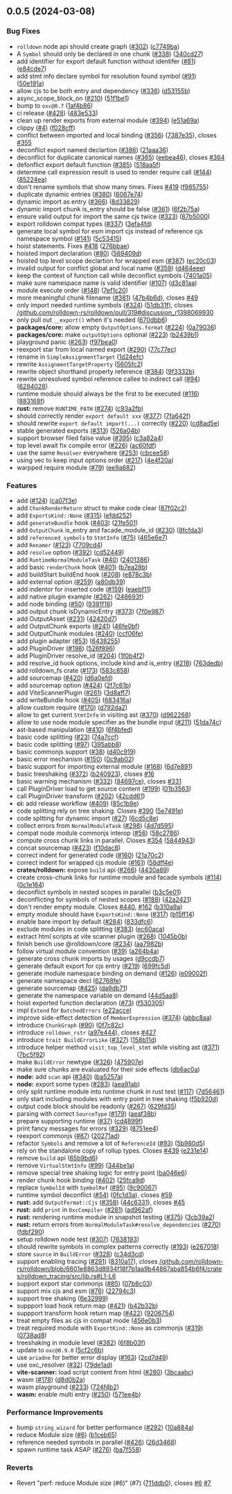 ## 0.0.5 (2024-03-08)


### Bug Fixes

* `rolldown` node api should create graph ([#302](https://github.com/rolldown-rs/rolldown/issues/302)) ([c7749ba](https://github.com/rolldown-rs/rolldown/commit/c7749bacf50ef8a0ef7e068a1a01a790ee56c987))
* A `Symbol` should only be declared in one chunk ([#338](https://github.com/rolldown-rs/rolldown/issues/338)) ([340cd27](https://github.com/rolldown-rs/rolldown/commit/340cd2738605010b8facc0bad64d338d0aa26e8c))
* add identifier for export default function without identifer ([#81](https://github.com/rolldown-rs/rolldown/issues/81)) ([e84cde7](https://github.com/rolldown-rs/rolldown/commit/e84cde7d3baefd590c585ae400c627ab5837a107))
* add stmt info declare symbol for resolution found symbol ([#91](https://github.com/rolldown-rs/rolldown/issues/91)) ([50e191a](https://github.com/rolldown-rs/rolldown/commit/50e191a6e33bb8ef160e0bd53a06b0bee19e4471))
* allow cjs to be both entry and dependency ([#336](https://github.com/rolldown-rs/rolldown/issues/336)) ([d53155b](https://github.com/rolldown-rs/rolldown/commit/d53155b18a258447f352ea7d39264410888b9d9a))
* async_scope_block_on ([#210](https://github.com/rolldown-rs/rolldown/issues/210)) ([51f1be1](https://github.com/rolldown-rs/rolldown/commit/51f1be1c0c9c02c3416f18bbe493f644ccd265fe))
* bump to `oxc@0.7` ([1af4b86](https://github.com/rolldown-rs/rolldown/commit/1af4b8688db9223711ef02ea6440f69ed3564174))
* ci release ([#428](https://github.com/rolldown-rs/rolldown/issues/428)) ([483e533](https://github.com/rolldown-rs/rolldown/commit/483e533b6471b79a7aab08d7a63dfa98079a8013))
* clean up render exports from external module ([#394](https://github.com/rolldown-rs/rolldown/issues/394)) ([e51a69a](https://github.com/rolldown-rs/rolldown/commit/e51a69aec7ae1d599f7a20adc1d325ef6103b752))
* clippy ([#4](https://github.com/rolldown-rs/rolldown/issues/4)) ([f028cff](https://github.com/rolldown-rs/rolldown/commit/f028cffb7f5de19f182127d79684285107b16ff0))
* conflict between imported and local binding ([#356](https://github.com/rolldown-rs/rolldown/issues/356)) ([7387e35](https://github.com/rolldown-rs/rolldown/commit/7387e3586be27bbdd37a470b8e0eca6a6b8ba52b)), closes [#355](https://github.com/rolldown-rs/rolldown/issues/355)
* deconflict export named declartion ([#386](https://github.com/rolldown-rs/rolldown/issues/386)) ([21aaa36](https://github.com/rolldown-rs/rolldown/commit/21aaa360d7f8db566b8d9ab8508a57df30b2340e))
* deconflict for duplicate canonical names ([#365](https://github.com/rolldown-rs/rolldown/issues/365)) ([eebea46](https://github.com/rolldown-rs/rolldown/commit/eebea46c4db084f8ddda99d8998c3bc9024db127)), closes [#364](https://github.com/rolldown-rs/rolldown/issues/364)
* defonflict export default function ([#385](https://github.com/rolldown-rs/rolldown/issues/385)) ([518aa5f](https://github.com/rolldown-rs/rolldown/commit/518aa5fc655508d2653b7fbd0a2f6ef1e266299c))
* determine call expression result is used to render require call ([#144](https://github.com/rolldown-rs/rolldown/issues/144)) ([85224ea](https://github.com/rolldown-rs/rolldown/commit/85224ea21a572a96f510efda667aa2859e61201a))
* don't rename symbols that show many times. Fixes [#419](https://github.com/rolldown-rs/rolldown/issues/419) ([f985755](https://github.com/rolldown-rs/rolldown/commit/f9857554ecce8d7c5ad0b7b41feee6d1a53a5107))
* duplicate dynamic entries ([#380](https://github.com/rolldown-rs/rolldown/issues/380)) ([6067e74](https://github.com/rolldown-rs/rolldown/commit/6067e7472831745701a44337c6ff7ee6fdc0740d))
* dynamic import as entry ([#366](https://github.com/rolldown-rs/rolldown/issues/366)) ([8d33829](https://github.com/rolldown-rs/rolldown/commit/8d33829b92c2356f6fc1643facc6d0f5d703ab0d))
* dynamic import chunk is_entry should be false ([#361](https://github.com/rolldown-rs/rolldown/issues/361)) ([6f2b75a](https://github.com/rolldown-rs/rolldown/commit/6f2b75a996e3f3dcdf4b89d7ea8b80ebae66e826))
* ensure valid output for import the same cjs twice ([#323](https://github.com/rolldown-rs/rolldown/issues/323)) ([87b5000](https://github.com/rolldown-rs/rolldown/commit/87b50002d5d08df990010000304ef5bac7ec04ca))
* export rolldown compat types ([#337](https://github.com/rolldown-rs/rolldown/issues/337)) ([3efa4fd](https://github.com/rolldown-rs/rolldown/commit/3efa4fd8117533879defeca4b5da2fd5a506affb))
* generate local symbol for esm import cjs instead of reference cjs namespace symbol ([#141](https://github.com/rolldown-rs/rolldown/issues/141)) ([5c53415](https://github.com/rolldown-rs/rolldown/commit/5c534155ca9a9963bedd46a202201c2dc844a5bb))
* hoist  statements. Fixes [#418](https://github.com/rolldown-rs/rolldown/issues/418) ([276bbae](https://github.com/rolldown-rs/rolldown/commit/276bbae7130010f34f184dee032c3eae5e42a28b))
* hoisted import declaration ([#80](https://github.com/rolldown-rs/rolldown/issues/80)) ([569409d](https://github.com/rolldown-rs/rolldown/commit/569409d3a15ac5aa39619d119010eff7adc64591))
* hoisted top level scope declartion for wrapped esm ([#387](https://github.com/rolldown-rs/rolldown/issues/387)) ([ec20c03](https://github.com/rolldown-rs/rolldown/commit/ec20c0311a84b0aff7e3e1cc84893f0acc954a84))
* invalid output for conflict global and local name ([#359](https://github.com/rolldown-rs/rolldown/issues/359)) ([d464eee](https://github.com/rolldown-rs/rolldown/commit/d464eeef1b9062effc96d1cce1458fe90c8ea803))
* keep the context of function call while deconflict symbols ([7401a05](https://github.com/rolldown-rs/rolldown/commit/7401a056127646f56a7f85407ce40fad2bbe2c76))
* make sure namespace name is valid identifier ([#107](https://github.com/rolldown-rs/rolldown/issues/107)) ([d3c81aa](https://github.com/rolldown-rs/rolldown/commit/d3c81aa7b6adce7db991475ea29d045cd406d8a7))
* module execute order ([#148](https://github.com/rolldown-rs/rolldown/issues/148)) ([7ef1c20](https://github.com/rolldown-rs/rolldown/commit/7ef1c2037ffb2d3d0ad4aedaf31643d232061e3d))
* more meaningful chunk filename ([#381](https://github.com/rolldown-rs/rolldown/issues/381)) ([47b4b6d](https://github.com/rolldown-rs/rolldown/commit/47b4b6d449d8b77ed34f9c5318172d9f4fb6ae3f)), closes [#49](https://github.com/rolldown-rs/rolldown/issues/49)
* only import needed runtime symbols ([#324](https://github.com/rolldown-rs/rolldown/issues/324)) ([51db31f](https://github.com/rolldown-rs/rolldown/commit/51db31fe90a01519a558f36948ae574171850714)), closes [/github.com/rolldown-rs/rolldown/pull/319#discussion_r1398069930](https://github.com//github.com/rolldown-rs/rolldown/pull/319/issues/discussion_r1398069930)
* only pull out `__export()` when it's needed ([670dbb6](https://github.com/rolldown-rs/rolldown/commit/670dbb6b99776a87d984c837e006b9758f813483))
* **packages/core:** allow empty `OutputOptions.format` ([#224](https://github.com/rolldown-rs/rolldown/issues/224)) ([0a79036](https://github.com/rolldown-rs/rolldown/commit/0a79036e4730c6f9d6e0c2a78fdcca1f66009c83))
* **packages/core:** make `outputOptions` optional ([#223](https://github.com/rolldown-rs/rolldown/issues/223)) ([b2439b1](https://github.com/rolldown-rs/rolldown/commit/b2439b10d4c9217b99ba5912c5508eea9502bda3))
* playground panic ([#263](https://github.com/rolldown-rs/rolldown/issues/263)) ([f97bea0](https://github.com/rolldown-rs/rolldown/commit/f97bea0d062c0fb77a08d0900d5ed5a495658bf6))
* reexport star from local named export ([#290](https://github.com/rolldown-rs/rolldown/issues/290)) ([77c77ec](https://github.com/rolldown-rs/rolldown/commit/77c77ecbd90e55ce772923438a4e64ec65aaa725))
* rename in `SimpleAssignmentTarget` ([1d24efc](https://github.com/rolldown-rs/rolldown/commit/1d24efc36cf6672781d00f5039d06d1ce689f2c1))
* rewrite `AssignmentTargetProperty` ([5605fc2](https://github.com/rolldown-rs/rolldown/commit/5605fc23f73c9fbc38c4ca2daecee38fb36e735c))
* rewrite object shorthand property reference ([#384](https://github.com/rolldown-rs/rolldown/issues/384)) ([9f3332b](https://github.com/rolldown-rs/rolldown/commit/9f3332b5ad8349f3c1220870cd9301184e26a727))
* rewrite unresolved symbol reference callee to indirect call ([#94](https://github.com/rolldown-rs/rolldown/issues/94)) ([6284028](https://github.com/rolldown-rs/rolldown/commit/6284028a2508bb8d83d2496c0f0ceec2fb037553))
* runtime module should always be the first to be executed ([#116](https://github.com/rolldown-rs/rolldown/issues/116)) ([883168f](https://github.com/rolldown-rs/rolldown/commit/883168f884b7fae7f541e9ad12bd02f91002c0de))
* **rust:** remove `RUNTIME_PATH` ([#274](https://github.com/rolldown-rs/rolldown/issues/274)) ([c93a2fb](https://github.com/rolldown-rs/rolldown/commit/c93a2fb3725a0ebf6f792aa9191a366ceae4fcb9))
* should correctly render `export default xxx` ([#377](https://github.com/rolldown-rs/rolldown/issues/377)) ([7fa642f](https://github.com/rolldown-rs/rolldown/commit/7fa642f01ce48dd014a0b5ead66f0170b2d56908))
* should rewrite `export default import(...)` correctly ([#220](https://github.com/rolldown-rs/rolldown/issues/220)) ([cd8ad5e](https://github.com/rolldown-rs/rolldown/commit/cd8ad5ec04146b41b128033a74d238e23734ef64))
* stable generated exports ([#313](https://github.com/rolldown-rs/rolldown/issues/313)) ([526a04b](https://github.com/rolldown-rs/rolldown/commit/526a04be7caa110ec5723f0d27add11c71f7c253))
* support browser filed false value ([#395](https://github.com/rolldown-rs/rolldown/issues/395)) ([c3a82a4](https://github.com/rolldown-rs/rolldown/commit/c3a82a4b4e4c649d86bd3450fa0156b764db5278))
* top level await fix compile error ([#226](https://github.com/rolldown-rs/rolldown/issues/226)) ([ac60fdf](https://github.com/rolldown-rs/rolldown/commit/ac60fdf03ec566e2b219e7c06dcfce85a66588ea))
* use the same `Resolver` everywhere ([#253](https://github.com/rolldown-rs/rolldown/issues/253)) ([cbcee58](https://github.com/rolldown-rs/rolldown/commit/cbcee5851c54bdfde8b56930d496b151a2d0846a))
* using vec to keep input options order ([#217](https://github.com/rolldown-rs/rolldown/issues/217)) ([4e4f20a](https://github.com/rolldown-rs/rolldown/commit/4e4f20aafb7278cc66ac0b1add0bda19b4ff95b4))
* warpped require module ([#79](https://github.com/rolldown-rs/rolldown/issues/79)) ([ee9a682](https://github.com/rolldown-rs/rolldown/commit/ee9a682ada40a218ea1e01516ac2e65eb083c16d))


### Features

* add ([#124](https://github.com/rolldown-rs/rolldown/issues/124)) ([ca07f3e](https://github.com/rolldown-rs/rolldown/commit/ca07f3ee579c4e245ec1dd792f8e35618740280b))
* add `ChunkRenderReturn` struct to make code clear ([87f02c2](https://github.com/rolldown-rs/rolldown/commit/87f02c2e819dff496797fb3cc8b8e86708fec988))
* add `ExportsKind::None` ([#315](https://github.com/rolldown-rs/rolldown/issues/315)) ([efdd252](https://github.com/rolldown-rs/rolldown/commit/efdd2529853f7cf7d30fcd88a1245073908a6065))
* add `generateBundle` hook ([#403](https://github.com/rolldown-rs/rolldown/issues/403)) ([21fe501](https://github.com/rolldown-rs/rolldown/commit/21fe501869683566988f062c751b877c407d258f))
* add `OutputChunk` is_entry and facade_module_id ([#230](https://github.com/rolldown-rs/rolldown/issues/230)) ([8fcfda3](https://github.com/rolldown-rs/rolldown/commit/8fcfda3255c15c18aa79ec762d133c64c9c48a03))
* add `referenced_symbols` to `StmtInfo` ([#75](https://github.com/rolldown-rs/rolldown/issues/75)) ([465e6e7](https://github.com/rolldown-rs/rolldown/commit/465e6e760031decaa550acf3665b5ba98796e2df))
* add `Renamer` ([#123](https://github.com/rolldown-rs/rolldown/issues/123)) ([7709cd4](https://github.com/rolldown-rs/rolldown/commit/7709cd4afc1ad1ef21623dea843530175b9a2659))
* add `resolve` option ([#392](https://github.com/rolldown-rs/rolldown/issues/392)) ([cd52449](https://github.com/rolldown-rs/rolldown/commit/cd5244973c938687d5430d21f33641f2b33e4036))
* add `RuntimeNormalModuleTask` ([#40](https://github.com/rolldown-rs/rolldown/issues/40)) ([2401386](https://github.com/rolldown-rs/rolldown/commit/2401386c6c9d8c48c6f2eec03373b007d8fdd571))
* add basic `renderChunk` hook ([#401](https://github.com/rolldown-rs/rolldown/issues/401)) ([b7ea28b](https://github.com/rolldown-rs/rolldown/commit/b7ea28b9c084439844db98ee93f2a6f423beb695))
* add buildStart buildEnd hook ([#208](https://github.com/rolldown-rs/rolldown/issues/208)) ([e878c3b](https://github.com/rolldown-rs/rolldown/commit/e878c3bd34a99f2007a7abb69feeaa205b2b4ece))
* add external option ([#259](https://github.com/rolldown-rs/rolldown/issues/259)) ([a80db39](https://github.com/rolldown-rs/rolldown/commit/a80db39313c93a964d595b41f5d0699bd5bc1e0d))
* add indentor for inserted code ([#159](https://github.com/rolldown-rs/rolldown/issues/159)) ([eaebf11](https://github.com/rolldown-rs/rolldown/commit/eaebf114df4724049c533cee2066f2aa45256b37))
* add native plugin example ([#262](https://github.com/rolldown-rs/rolldown/issues/262)) ([246693f](https://github.com/rolldown-rs/rolldown/commit/246693f26d2f5a081186dae3c7b70237a5924038))
* add node binding ([#50](https://github.com/rolldown-rs/rolldown/issues/50)) ([9391f16](https://github.com/rolldown-rs/rolldown/commit/9391f16cbdfcbbb9851746e28295ebef9c8d2b66))
* add output chunk isDynamicEntry ([#373](https://github.com/rolldown-rs/rolldown/issues/373)) ([7f0e987](https://github.com/rolldown-rs/rolldown/commit/7f0e98762487532c546e63d4ad376c13e6d7874f))
* add OutputAsset ([#231](https://github.com/rolldown-rs/rolldown/issues/231)) ([42420d7](https://github.com/rolldown-rs/rolldown/commit/42420d73090227754ad68fa90a55cb901619853d))
* add OutputChunk exports ([#241](https://github.com/rolldown-rs/rolldown/issues/241)) ([46fe0bf](https://github.com/rolldown-rs/rolldown/commit/46fe0bfa4480653558102f75cc2b0578651d5fb9))
* add OutputChunk modules ([#240](https://github.com/rolldown-rs/rolldown/issues/240)) ([ccf06fe](https://github.com/rolldown-rs/rolldown/commit/ccf06fe1936ccc8c10e34f9885756cf8dabfa73d))
* add plugin adapter ([#53](https://github.com/rolldown-rs/rolldown/issues/53)) ([6438255](https://github.com/rolldown-rs/rolldown/commit/64382553dd997672a95002b309f3010c3a799ea5))
* add PluginDriver ([#198](https://github.com/rolldown-rs/rolldown/issues/198)) ([526f896](https://github.com/rolldown-rs/rolldown/commit/526f8962297ff8b02b66ab4a23dc3d29dc4a0ff5))
* add PluginDriver resolve_id ([#204](https://github.com/rolldown-rs/rolldown/issues/204)) ([1f0b4f2](https://github.com/rolldown-rs/rolldown/commit/1f0b4f293632b41c35a796261d39993793f3bd54))
* add resolve_id hook options, include kind and is_entry ([#218](https://github.com/rolldown-rs/rolldown/issues/218)) ([763dedb](https://github.com/rolldown-rs/rolldown/commit/763dedb0d078a043a13231371045995a0db8e78f))
* add rolldown_fs crate ([#173](https://github.com/rolldown-rs/rolldown/issues/173)) ([583c858](https://github.com/rolldown-rs/rolldown/commit/583c858fe5b349a23aee7e7f4be2461384694875))
* add sourcemap ([#420](https://github.com/rolldown-rs/rolldown/issues/420)) ([d6a0efd](https://github.com/rolldown-rs/rolldown/commit/d6a0efd2cd50551fb612f15a9a9d1da8623e8708))
* add sourcemap option ([#424](https://github.com/rolldown-rs/rolldown/issues/424)) ([2f7c61b](https://github.com/rolldown-rs/rolldown/commit/2f7c61b32db81cc41ffe9c8f42940f5a9fa3dfe4))
* add ViteScannerPlugin ([#261](https://github.com/rolldown-rs/rolldown/issues/261)) ([3d8aff7](https://github.com/rolldown-rs/rolldown/commit/3d8aff74e061d020b3708d51f2975e24b1165fe3))
* add writeBundle hook ([#405](https://github.com/rolldown-rs/rolldown/issues/405)) ([683416a](https://github.com/rolldown-rs/rolldown/commit/683416afa0bf7ff267e52256e13b5324ab412599))
* allow custom require ([#170](https://github.com/rolldown-rs/rolldown/issues/170)) ([d792da2](https://github.com/rolldown-rs/rolldown/commit/d792da2b0934ed5e6a22b5ac4699bf2b57c07ce1))
* allow to get current `StmtInfo` in visiting ast ([#370](https://github.com/rolldown-rs/rolldown/issues/370)) ([d962268](https://github.com/rolldown-rs/rolldown/commit/d9622682b3a97ce29b82205530a45b543285c455))
* allow to use node module specifier as the bundle input ([#211](https://github.com/rolldown-rs/rolldown/issues/211)) ([51da74c](https://github.com/rolldown-rs/rolldown/commit/51da74ce19680c1586ff873b18dd81d115193932))
* ast-based manipulation ([#410](https://github.com/rolldown-rs/rolldown/issues/410)) ([6f4bfed](https://github.com/rolldown-rs/rolldown/commit/6f4bfed764ef3be29b5a2b3b206b346b077d7231))
* basic code splitting ([#23](https://github.com/rolldown-rs/rolldown/issues/23)) ([74a7ccf](https://github.com/rolldown-rs/rolldown/commit/74a7ccf544ab8442bbd78f3f1e23e2515b70f4d3))
* basic code splitting ([#97](https://github.com/rolldown-rs/rolldown/issues/97)) ([395abb8](https://github.com/rolldown-rs/rolldown/commit/395abb833cb2ab52b29d57d8b8fce962a95fec49))
* basic commonjs support ([#38](https://github.com/rolldown-rs/rolldown/issues/38)) ([d40c919](https://github.com/rolldown-rs/rolldown/commit/d40c91949bda45415e997d8824c8cc26fddafc97))
* basic error mechanism ([#150](https://github.com/rolldown-rs/rolldown/issues/150)) ([0c9ab02](https://github.com/rolldown-rs/rolldown/commit/0c9ab02bd89da358a0d9fb9719e85cd63d0f4aad))
* basic support for importing external module ([#168](https://github.com/rolldown-rs/rolldown/issues/168)) ([6d7e891](https://github.com/rolldown-rs/rolldown/commit/6d7e891f3d2528285e992f44ee95ab49ea12dd1c))
* basic treeshaking ([#372](https://github.com/rolldown-rs/rolldown/issues/372)) ([b240923](https://github.com/rolldown-rs/rolldown/commit/b2409232d8919bb1ca5311b77e2d866e30e37f39)), closes [#16](https://github.com/rolldown-rs/rolldown/issues/16)
* basic warning mechanism ([#332](https://github.com/rolldown-rs/rolldown/issues/332)) ([84697ce](https://github.com/rolldown-rs/rolldown/commit/84697ce98e512d6c2d3344e7cf8189229bcf2f56)), closes [#331](https://github.com/rolldown-rs/rolldown/issues/331)
* call PluginDriver load to get source content ([#199](https://github.com/rolldown-rs/rolldown/issues/199)) ([01b3563](https://github.com/rolldown-rs/rolldown/commit/01b3563ef1d88ebf3ebd2bb739bee22aaac4bc16))
* call PluginDriver transform ([#202](https://github.com/rolldown-rs/rolldown/issues/202)) ([42cdd61](https://github.com/rolldown-rs/rolldown/commit/42cdd612df9d36d8d4857d809d62046be185f4fa))
* **ci:** add release workflow ([#409](https://github.com/rolldown-rs/rolldown/issues/409)) ([85c1b9e](https://github.com/rolldown-rs/rolldown/commit/85c1b9e9a1fdce378fd84c3a38c44e3fdf4c072e))
* code splitting rely on tree shaking. Closes [#390](https://github.com/rolldown-rs/rolldown/issues/390) ([5e7491e](https://github.com/rolldown-rs/rolldown/commit/5e7491e9dd27a9f930baea7f2cd786798d91ecef))
* code spltting for dynamic import ([#27](https://github.com/rolldown-rs/rolldown/issues/27)) ([6cd5c8e](https://github.com/rolldown-rs/rolldown/commit/6cd5c8e8d45e0dba6070889b0fe471a37889a3e1))
* collect errors from `NormalModuleTask` ([#298](https://github.com/rolldown-rs/rolldown/issues/298)) ([4d7d595](https://github.com/rolldown-rs/rolldown/commit/4d7d59523d2ebcd6d1209f7d6dfd68f0af2c27fb))
* compat node module commonjs interop ([#56](https://github.com/rolldown-rs/rolldown/issues/56)) ([58c2786](https://github.com/rolldown-rs/rolldown/commit/58c278671f6a0abc11cb4cabbd185890483ecd96))
* compute cross chunk links in parallel. Closes [#354](https://github.com/rolldown-rs/rolldown/issues/354) ([5844943](https://github.com/rolldown-rs/rolldown/commit/58449435b6c6b01e6dda082288dd990868398f84))
* concat sourcemap ([#423](https://github.com/rolldown-rs/rolldown/issues/423)) ([f10dac8](https://github.com/rolldown-rs/rolldown/commit/f10dac8f572e2ef3c41530b7cb394d623fea7250))
* correct indent for generated code ([#160](https://github.com/rolldown-rs/rolldown/issues/160)) ([21a70c2](https://github.com/rolldown-rs/rolldown/commit/21a70c2b2c702a8b8357e7cccb5ae34e36e54e86))
* correct indent for wrapped cjs module ([#161](https://github.com/rolldown-rs/rolldown/issues/161)) ([58dff4e](https://github.com/rolldown-rs/rolldown/commit/58dff4e2fe51da179092ff948d6d880f46f3cee9))
* **crates/rolldown:** expose `build` api ([#266](https://github.com/rolldown-rs/rolldown/issues/266)) ([4430a89](https://github.com/rolldown-rs/rolldown/commit/4430a8945e12f5081fe72a4f64263184525cc14e))
* create cross-chunk links for runtime module and facade symbols ([#114](https://github.com/rolldown-rs/rolldown/issues/114)) ([0c1e164](https://github.com/rolldown-rs/rolldown/commit/0c1e1641a948dc8c157249902adeaf7324a54624))
* deconflict symbols in nested scopes in parallel ([b3c5e01](https://github.com/rolldown-rs/rolldown/commit/b3c5e0178aec3381b54ed9bde3ee94bfa0fc0cc2))
* deconflicting for symbols of nested scopes ([#188](https://github.com/rolldown-rs/rolldown/issues/188)) ([42a2421](https://github.com/rolldown-rs/rolldown/commit/42a242142c906dc9969dc50d3fe00e3b32f4dc01))
* don't render empty module. Closes [#440](https://github.com/rolldown-rs/rolldown/issues/440), [#162](https://github.com/rolldown-rs/rolldown/issues/162) ([b310a9a](https://github.com/rolldown-rs/rolldown/commit/b310a9aff8c8203be06cb0c8797e7c1f824f14ad))
* empty module should have `ExportsKind::None` ([#317](https://github.com/rolldown-rs/rolldown/issues/317)) ([b15ff14](https://github.com/rolldown-rs/rolldown/commit/b15ff1454fd6ed06a94920cb9ef6413c3383f5ba))
* enable bare import by default ([#284](https://github.com/rolldown-rs/rolldown/issues/284)) ([833dfc6](https://github.com/rolldown-rs/rolldown/commit/833dfc6aa5d1bda366829b8928b970920be530e9))
* exclude modules in code splitting ([#383](https://github.com/rolldown-rs/rolldown/issues/383)) ([ec60aca](https://github.com/rolldown-rs/rolldown/commit/ec60aca10b94758aaf0b971304e8afcff4a3e16a))
* extract html scripts at vite scanner plugin ([#268](https://github.com/rolldown-rs/rolldown/issues/268)) ([1045b0b](https://github.com/rolldown-rs/rolldown/commit/1045b0bc8902a98930a0ed45472031e9e5fbfbc4))
* finish bench use @rolldown/core ([#234](https://github.com/rolldown-rs/rolldown/issues/234)) ([aa7982b](https://github.com/rolldown-rs/rolldown/commit/aa7982b6577adb011186ff5fa4bd35d1393560dd))
* follow virtual module convention ([#39](https://github.com/rolldown-rs/rolldown/issues/39)) ([a264b4a](https://github.com/rolldown-rs/rolldown/commit/a264b4a587353072e343833003f7ad643dd40e42))
* generate cross chunk imports by usages ([d9ccdb7](https://github.com/rolldown-rs/rolldown/commit/d9ccdb74957e0db346be6712ebe8d1036a7c4649))
* generate default export for cjs entry ([#219](https://github.com/rolldown-rs/rolldown/issues/219)) ([699fc5d](https://github.com/rolldown-rs/rolldown/commit/699fc5de92aad4dcbcd8c0be12748b562e7ce7e6))
* generate module namespace binding on demand ([#126](https://github.com/rolldown-rs/rolldown/issues/126)) ([e09002f](https://github.com/rolldown-rs/rolldown/commit/e09002f092fb24fb706066613ae2bfc396944f56))
* generate namespace decl ([62768fe](https://github.com/rolldown-rs/rolldown/commit/62768fe70cc3b7df22c4bc43e5b58788848e0e64))
* generate sourcemap ([#425](https://github.com/rolldown-rs/rolldown/issues/425)) ([da9db71](https://github.com/rolldown-rs/rolldown/commit/da9db717bdb886141cd386ff43c38b396e05e7f3))
* generate the namespace variable on demand ([44d5aa8](https://github.com/rolldown-rs/rolldown/commit/44d5aa8cccf0214edbfe2181aa5bf0fe976f304e))
* hoist exported function declaration ([#73](https://github.com/rolldown-rs/rolldown/issues/73)) ([f530305](https://github.com/rolldown-rs/rolldown/commit/f530305d9877a1155d98447548cfb4b427f2bf7a))
* impl `Extend` for `BatchedErrors` ([e22acce](https://github.com/rolldown-rs/rolldown/commit/e22accebb2a1326bdd7ce8fe171b5b112e2c4d8b))
* improve side-effect detection of `MemberExpression` ([#374](https://github.com/rolldown-rs/rolldown/issues/374)) ([abbc8aa](https://github.com/rolldown-rs/rolldown/commit/abbc8aa709a77726ca2fae7104062aefa42514a3))
* introduce `ChunkGraph` ([#90](https://github.com/rolldown-rs/rolldown/issues/90)) ([0f7c82c](https://github.com/rolldown-rs/rolldown/commit/0f7c82c779d8fbe6fb016233395cdb64138768d8))
* introduce `rolldown_rstr` ([a97e444](https://github.com/rolldown-rs/rolldown/commit/a97e44461ce7b72cd5054ad1ce921b87df6edb3c)), closes [#427](https://github.com/rolldown-rs/rolldown/issues/427)
* introduce `trait BuildErrorLike` ([#327](https://github.com/rolldown-rs/rolldown/issues/327)) ([158b11d](https://github.com/rolldown-rs/rolldown/commit/158b11d02423cdb63b70d6a37f1a864ec745ae62))
* introduce helper method `visit_top_level_stmt` while visiting ast ([#371](https://github.com/rolldown-rs/rolldown/issues/371)) ([7bc5f92](https://github.com/rolldown-rs/rolldown/commit/7bc5f92fc957d1a50bd427ca612fecb3ff870c71))
* make `BuildError` newtype ([#326](https://github.com/rolldown-rs/rolldown/issues/326)) ([475907e](https://github.com/rolldown-rs/rolldown/commit/475907ecdb837d1a884fe7f926a79a36755cf560))
* make sure chunks are evaluated for their side effects ([db6ac0a](https://github.com/rolldown-rs/rolldown/commit/db6ac0a45ea4004edc1acf10c470d288abb5a969))
* **node:** add `scan` api ([#340](https://github.com/rolldown-rs/rolldown/issues/340)) ([ba5257a](https://github.com/rolldown-rs/rolldown/commit/ba5257a32b58dc2a86060dfec8cdc0b2962b57b4))
* **node:** export some types ([#283](https://github.com/rolldown-rs/rolldown/issues/283)) ([aea91ab](https://github.com/rolldown-rs/rolldown/commit/aea91abcf3c7db3da3b1acfea1c0696f1440b752))
* only split runtime module into runtime chunk in rust test ([#117](https://github.com/rolldown-rs/rolldown/issues/117)) ([7d56461](https://github.com/rolldown-rs/rolldown/commit/7d56461382188e30298282a6847f331e2217db59))
* only start including modules with entry point in tree shaking ([f5b920d](https://github.com/rolldown-rs/rolldown/commit/f5b920db7058e8579341cbb5973d896fb303f639))
* output code block should be readonly ([#267](https://github.com/rolldown-rs/rolldown/issues/267)) ([629fd35](https://github.com/rolldown-rs/rolldown/commit/629fd35f7ea54dd36240b0597d2cce84d5436378))
* parsing with correct `SourceType` ([#179](https://github.com/rolldown-rs/rolldown/issues/179)) ([aeaf38b](https://github.com/rolldown-rs/rolldown/commit/aeaf38b959e60d582e2758b924ddf43886dfbdc7))
* prepare supporting runtime ([#37](https://github.com/rolldown-rs/rolldown/issues/37)) ([cd4899f](https://github.com/rolldown-rs/rolldown/commit/cd4899f719c3bd764128744f7336989347ef3ef5))
* print fancy messages for errors ([#329](https://github.com/rolldown-rs/rolldown/issues/329)) ([8751ee4](https://github.com/rolldown-rs/rolldown/commit/8751ee4a214b5778aefb585d1774792fd0c326fd))
* reexport commonjs ([#87](https://github.com/rolldown-rs/rolldown/issues/87)) ([20271ad](https://github.com/rolldown-rs/rolldown/commit/20271ad6c6eb6a3e99fb4bbffc00c5c2a3b59752))
* refactor `Symbols` and remove a lot of `ReferenceId` ([#93](https://github.com/rolldown-rs/rolldown/issues/93)) ([5b980d5](https://github.com/rolldown-rs/rolldown/commit/5b980d5311b1347327d525772b139fe08d1309ca))
* rely on the standalone copy of rollup types. Closes [#439](https://github.com/rolldown-rs/rolldown/issues/439) ([e231e14](https://github.com/rolldown-rs/rolldown/commit/e231e14fa89f88d23ce26dda5afe1c12609dd8d0))
* remove `build` api ([65b9bd6](https://github.com/rolldown-rs/rolldown/commit/65b9bd6bd6b8d1e9a71e59a7b83d15a57396bcb4))
* remove `VirtualStmtInfo` ([#99](https://github.com/rolldown-rs/rolldown/issues/99)) ([344be1a](https://github.com/rolldown-rs/rolldown/commit/344be1a5331b8d125dcdba06376c7ca9aab6ffa0))
* remove special tree shaking logic for entry point ([ba046e6](https://github.com/rolldown-rs/rolldown/commit/ba046e650fffade8f341545aaab3259406c2becc))
* render chunk hook binding ([#402](https://github.com/rolldown-rs/rolldown/issues/402)) ([25fca9d](https://github.com/rolldown-rs/rolldown/commit/25fca9d38fe19f7ddc081d3ed9b088be5e3ae7ca))
* replace `SymbolId` with `SymbolRef` ([#95](https://github.com/rolldown-rs/rolldown/issues/95)) ([9c90067](https://github.com/rolldown-rs/rolldown/commit/9c90067a9db235ed9f31743a8c59cb83dc74f827))
* runtime symbol deconflict ([#54](https://github.com/rolldown-rs/rolldown/issues/54)) ([0fc1d3a](https://github.com/rolldown-rs/rolldown/commit/0fc1d3a144ec3b13baa451c634af58c242147aad)), closes [#59](https://github.com/rolldown-rs/rolldown/issues/59)
* **rust:** add `OutputFormat::Cjs` ([#358](https://github.com/rolldown-rs/rolldown/issues/358)) ([44c6331](https://github.com/rolldown-rs/rolldown/commit/44c6331b0823d2467d05d4563443f46d839c7271)), closes [#45](https://github.com/rolldown-rs/rolldown/issues/45)
* **rust:** add `print` in `OxcCompiler` ([#281](https://github.com/rolldown-rs/rolldown/issues/281)) ([ad962af](https://github.com/rolldown-rs/rolldown/commit/ad962afa91f76f05c9623b81c1887a2b8225c3d0))
* **rust:** rendering runtime module in snapshot testing ([#375](https://github.com/rolldown-rs/rolldown/issues/375)) ([3cb39a2](https://github.com/rolldown-rs/rolldown/commit/3cb39a22db150b27b9292897c252279fb937dacf))
* **rust:** return errors from `NormalModuleTask#resolve_dependencies` ([#270](https://github.com/rolldown-rs/rolldown/issues/270)) ([fdbf290](https://github.com/rolldown-rs/rolldown/commit/fdbf290113b3a24b9c963475ab9035dfa3155a21))
* setup rolldown node test ([#307](https://github.com/rolldown-rs/rolldown/issues/307)) ([7638193](https://github.com/rolldown-rs/rolldown/commit/76381939613d6a3cf1a32e5f3b175d22689eb1d6))
* should rewrite symbols in complex patterns correctly ([#193](https://github.com/rolldown-rs/rolldown/issues/193)) ([e267018](https://github.com/rolldown-rs/rolldown/commit/e2670185fb94da9b414f0e4f92406e45db0340f0))
* store `source` in `BuildError` ([#328](https://github.com/rolldown-rs/rolldown/issues/328)) ([c34d3cd](https://github.com/rolldown-rs/rolldown/commit/c34d3cd7213975e89412f527fb61efd6d0ce85ae))
* support enabling tracing ([#291](https://github.com/rolldown-rs/rolldown/issues/291)) ([8310a17](https://github.com/rolldown-rs/rolldown/commit/8310a17d28aa870f334dea259c3d7152d60b191b)), closes [/github.com/rolldown-rs/rolldown/blob/6601e8863d8934f18f7b1aa9b44867aba854b6f4/crates/rolldown_tracing/src/lib.rs#L1-L6](https://github.com//github.com/rolldown-rs/rolldown/blob/6601e8863d8934f18f7b1aa9b44867aba854b6f4/crates/rolldown_tracing/src/lib.rs/issues/L1-L6)
* support export star commonjs ([#85](https://github.com/rolldown-rs/rolldown/issues/85)) ([07b8c03](https://github.com/rolldown-rs/rolldown/commit/07b8c039fd5e52f7ba60b5a74eb807ee5b577789))
* support mix cjs and esm ([#76](https://github.com/rolldown-rs/rolldown/issues/76)) ([22794c3](https://github.com/rolldown-rs/rolldown/commit/22794c3986a0abeac3bd6e5130c3f9f8dac55c3d))
* support tree shaking ([6e32999](https://github.com/rolldown-rs/rolldown/commit/6e32999b473a50e4faa6e668153f30fd91c48478))
* suppport load hook return map ([#421](https://github.com/rolldown-rs/rolldown/issues/421)) ([b42b32b](https://github.com/rolldown-rs/rolldown/commit/b42b32b2cdb27fb652100df55bcef0aa8af01ed1))
* suppport transform hook return map ([#422](https://github.com/rolldown-rs/rolldown/issues/422)) ([9206754](https://github.com/rolldown-rs/rolldown/commit/92067541217777fb1cbed392040deaa80c65f8da))
* treat empty files as cjs in compat mode ([456e0b3](https://github.com/rolldown-rs/rolldown/commit/456e0b3eef2f6b3607ddb3635f96839d56edd704))
* treat required module with `ExportKind::None` as commonjs ([#319](https://github.com/rolldown-rs/rolldown/issues/319)) ([0738ad8](https://github.com/rolldown-rs/rolldown/commit/0738ad8e2413ea1a94e8d5c5ce6c2b055aa00ba9))
* treeshaking in module level ([#382](https://github.com/rolldown-rs/rolldown/issues/382)) ([6f8b03f](https://github.com/rolldown-rs/rolldown/commit/6f8b03f2e3435b7bc3ac47d88b4c47206436eae3))
* update to `oxc@0.9.0` ([5cf2c6b](https://github.com/rolldown-rs/rolldown/commit/5cf2c6bdba2f77081ca45c274446e002642579a9))
* use `ariadne` for better error display ([#163](https://github.com/rolldown-rs/rolldown/issues/163)) ([2cd7d49](https://github.com/rolldown-rs/rolldown/commit/2cd7d49eca7f7d5f8b71db0ef07ceb42ecbc3d11))
* use oxc_resolver ([#32](https://github.com/rolldown-rs/rolldown/issues/32)) ([79de1ad](https://github.com/rolldown-rs/rolldown/commit/79de1ad14555fef2a0555752d88bca727b5da784))
* **vite-scanner:** load script content from html ([#280](https://github.com/rolldown-rs/rolldown/issues/280)) ([3bcaabc](https://github.com/rolldown-rs/rolldown/commit/3bcaabc3d9dd6b1434e8f58219c949289a9be776))
* wasm ([#178](https://github.com/rolldown-rs/rolldown/issues/178)) ([d8d0b2a](https://github.com/rolldown-rs/rolldown/commit/d8d0b2afa305657a60d406c99b03b2ed1759f2c8))
* wasm playground ([#233](https://github.com/rolldown-rs/rolldown/issues/233)) ([724f4b2](https://github.com/rolldown-rs/rolldown/commit/724f4b2d36abcb11794af864d6f385d7cc91fba1))
* **wasm:** enable multi entry ([#250](https://github.com/rolldown-rs/rolldown/issues/250)) ([571ee4b](https://github.com/rolldown-rs/rolldown/commit/571ee4bbe1c02eb92071671a0b8367b675eae30b))


### Performance Improvements

* bump `string_wizard` for better performance ([#292](https://github.com/rolldown-rs/rolldown/issues/292)) ([10a884a](https://github.com/rolldown-rs/rolldown/commit/10a884a69389074da1c1531435a62addd04edd0c))
* reduce Module size ([#6](https://github.com/rolldown-rs/rolldown/issues/6)) ([b1ceb65](https://github.com/rolldown-rs/rolldown/commit/b1ceb65eeaaea3ea583eb56f2fcfb6c9053995ea))
* reference needed symbols in parallel ([#426](https://github.com/rolldown-rs/rolldown/issues/426)) ([26d3468](https://github.com/rolldown-rs/rolldown/commit/26d346854e9e38cb602cca7b5c26ff90818b4157))
* spawn runtime task ASAP ([#276](https://github.com/rolldown-rs/rolldown/issues/276)) ([ba7f558](https://github.com/rolldown-rs/rolldown/commit/ba7f558c30d4900a13802cf7d5e8d4dead5b01cd))


### Reverts

* Revert "perf: reduce Module size (#6)" (#7) ([711ddb0](https://github.com/rolldown-rs/rolldown/commit/711ddb0db3637f1ac6c8f3443be4a4af4e415091)), closes [#6](https://github.com/rolldown-rs/rolldown/issues/6) [#7](https://github.com/rolldown-rs/rolldown/issues/7)



